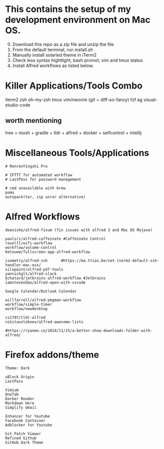 # This contains the setup of my development environment on Mac OS.

0. Download this repo as a zip file and unzip the file
1. From the default terminal, run install.sh
2. Manually install solaried theme in iTerm2
3. Check less syntax hightlight, bash promot, vim and tmux status
5. Install Alfred workflows as listed below.



# Killer Applications/Tools Combo
iterm2
zsh
oh-my-zsh
tmux
vim/neovim
(git + diff-so-fancy)
fzf
ag
visual-studio-code

## worth mentioning
tree + mosh + gradle + tldr + alfred + docker + selfcontrol + intellij




# Miscellaneous Tools/Applications
    # RenrenYingshi Pro

    # IFTTT for automated workflow
    # LastPass for password management

    # cmd unavailable with brew
    pomo
    autopack(tar, zip unrar alternative)


# Alfred Workflows
    deanishe/alfred-fixum (fix issues with alfred 3 and Mac OS Mojave)

    paulsri/alfred-caffeinate #Caffeinate Control
    ravelll/wifi-workflow
    workflow/volume-control
    Ketouem/fullscreen-app-alfred-workflow

    isometry/alfred-ssh      #https://ma.ttias.be/set-iterm2-default-ssh-handler-mac-osx/
    xilopaint/alfred-pdf-tools
    yannickglt/alfred-slack
    bchatard/jetbrains-alfred-workflow #Jetbrains
    iamstevendao/alfred-open-with-vscode

    Google Calendar/Outlook Calendar

    willfarrell/alfred-pkgman-workflow
    workflow/simple-timer
    workflow/newdesktop

    cs1707/tldr-alfred
    nikitavoloboev/alfred-awesome-lists

    #https://ryanmo.co/2014/11/15/a-better-show-downloads-folder-with-alfred/

# Firefox addons/theme
    Theme: Dark

    uBlock Origin
    LastPass

    Vimium
    OneTab
    Darker Reader
    Markdown Here
    Simplify Gmail

    Enhancer for Youtube
    Facebook Container
    Adblocker for Youtube

    Git Patch Viewer
    Refined Github
    GitHub Dark Theme
